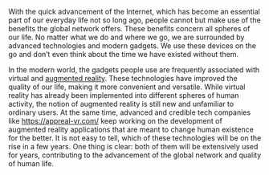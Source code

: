 With the quick advancement of the Internet, which has become an essential part of our everyday life not so long ago, people cannot but make use of the benefits the global network offers. These benefits concern all spheres of our life. No matter what we do and where we go, we are surrounded by advanced technologies and modern gadgets. We use these devices on the go and don’t even think about the time we have existed without them.

In the modern world, the gadgets people use are frequently associated with virtual and <a href="http://tech.co/augmented-reality-better-investment-virtual-reality-2016-09">augmented reality</a>. These technologies have improved the quality of our life, making it more convenient and versatile. While virtual reality has already been implemented into different spheres of human activity, the notion of augmented reality is still new and unfamiliar to ordinary users. At the same time, advanced and credible tech companies like https://appreal-vr.com/ keep working on the development of augmented reality applications that are meant to change human existence for the better. It is not easy to tell, which of these technologies will be on the rise in a few years. One thing is clear: both of them will be extensively used for years, contributing to the advancement of the global network and quality of human life.
